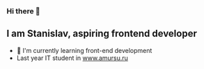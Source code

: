 ### Hi there 👋
## I am Stanislav, aspiring frontend developer
- 🌱 I'm currently learning front-end development
- Last year IT student in www.amursu.ru
